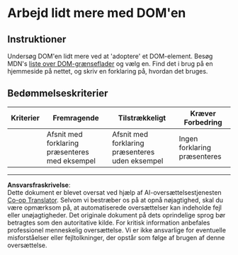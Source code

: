 <!--
CO_OP_TRANSLATOR_METADATA:
{
  "original_hash": "22fb6c3cb570c47f1ac65048393941fa",
  "translation_date": "2025-08-26T21:35:28+00:00",
  "source_file": "3-terrarium/3-intro-to-DOM-and-closures/assignment.md",
  "language_code": "da"
}
-->
# Arbejd lidt mere med DOM'en

## Instruktioner

Undersøg DOM'en lidt mere ved at 'adoptere' et DOM-element. Besøg MDN's [liste over DOM-grænseflader](https://developer.mozilla.org/docs/Web/API/Document_Object_Model) og vælg en. Find det i brug på en hjemmeside på nettet, og skriv en forklaring på, hvordan det bruges.

## Bedømmelseskriterier

| Kriterier | Fremragende                                  | Tilstrækkeligt                                   | Kræver Forbedring       |
| --------- | -------------------------------------------- | ------------------------------------------------ | ----------------------- |
|           | Afsnit med forklaring præsenteres med eksempel | Afsnit med forklaring præsenteres uden eksempel  | Ingen forklaring præsenteres |

---

**Ansvarsfraskrivelse**:  
Dette dokument er blevet oversat ved hjælp af AI-oversættelsestjenesten [Co-op Translator](https://github.com/Azure/co-op-translator). Selvom vi bestræber os på at opnå nøjagtighed, skal du være opmærksom på, at automatiserede oversættelser kan indeholde fejl eller unøjagtigheder. Det originale dokument på dets oprindelige sprog bør betragtes som den autoritative kilde. For kritisk information anbefales professionel menneskelig oversættelse. Vi er ikke ansvarlige for eventuelle misforståelser eller fejltolkninger, der opstår som følge af brugen af denne oversættelse.